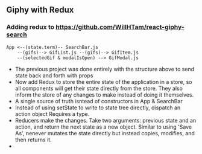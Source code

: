 ## Giphy with Redux
### Adding redux to https://github.com/WillHTam/react-giphy-search

```
App <--(state.term)-- SearchBar.js
    --(gifs)--> GifList.js --(gifs)--> GifItem.js
    --(selectedGif & modalIsOpen) --> GifModal.js
```
- The previous project was done entirely with the structure above to send state
back and forth with props
- Now add Redux to store the entire state of the application in a store, so all components will get their state directly from the store. They also inform the store of any changes to make instead of doing it themselves.
- A single source of truth isntead of constructors in App & SearchBar
- Instead of using setState to write to state tree directly, dispatch an action object Requires a type.
- Reducers make the changes. Take two arguments: previous state and an action,
and return the next state as a new object. Similar to using 'Save As', nenever
mutates the state directly but instead copies, modifies, and then returns it.
-
